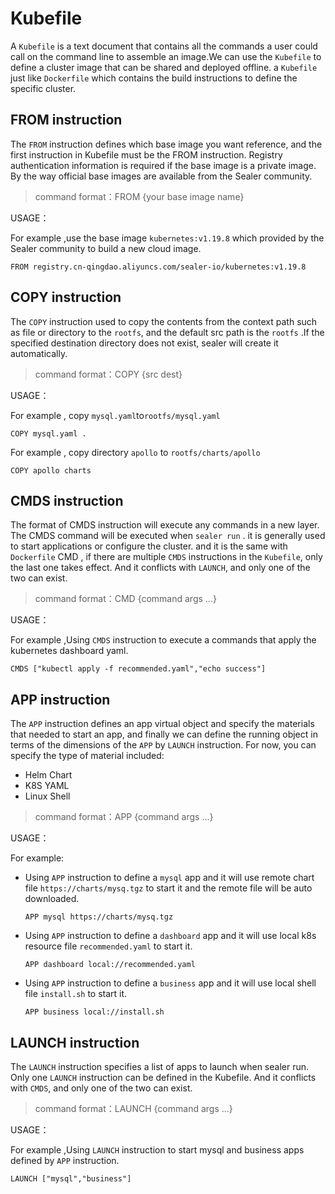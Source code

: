 # Kubefile

A `Kubefile` is a text document that contains all the commands a user could call on the command line to assemble an
image.We can use the `Kubefile` to define a cluster image that can be shared and deployed offline. a `Kubefile` just
like `Dockerfile` which contains the build instructions to define the specific cluster.

## FROM instruction

The `FROM` instruction defines which base image you want reference, and the first instruction in Kubefile must be the
FROM instruction. Registry authentication information is required if the base image is a private image. By the way
official base images are available from the Sealer community.

> command format：FROM {your base image name}

USAGE：

For example ,use the base image `kubernetes:v1.19.8` which provided by the Sealer community to build a new cloud image.

`FROM registry.cn-qingdao.aliyuncs.com/sealer-io/kubernetes:v1.19.8`

## COPY instruction

The `COPY` instruction used to copy the contents from the context path such as file or directory to the `rootfs`, and the default src path is
the `rootfs` .If the specified destination directory does not exist, sealer will create it automatically.

> command format：COPY {src dest}

USAGE：

For example , copy `mysql.yaml`to`rootfs/mysql.yaml`

`COPY mysql.yaml .`

For example , copy directory `apollo` to `rootfs/charts/apollo`

`COPY apollo charts`

## CMDS instruction

The format of CMDS instruction will execute any commands in a new layer. The CMDS command will be executed when `sealer run` . it is generally used to start applications or configure
the cluster. and it is the same with `Dockerfile` CMD , if there are multiple `CMDS` instructions in the `Kubefile`, only the last one takes effect.
And it conflicts with `LAUNCH`, and only one of the two can exist.

> command format：CMD {command args ...}

USAGE：

For example ,Using `CMDS` instruction to execute a commands that apply the kubernetes dashboard yaml.

`CMDS ["kubectl apply -f recommended.yaml","echo success"]`

## APP instruction

The `APP` instruction defines an app virtual object and specify the materials that needed to start an app,
and finally we can define the running object in terms of the dimensions of the `APP` by `LAUNCH` instruction.
For now, you can specify the type of material included:

+ Helm Chart
+ K8S YAML
+ Linux Shell

> command format：APP {command args ...}

USAGE：

For example:

+ Using `APP` instruction to define a `mysql` app and it will use remote chart file `https://charts/mysq.tgz` to start it and the remote file will be auto downloaded.

    `APP mysql https://charts/mysq.tgz`

+ Using `APP` instruction to define a `dashboard` app and it will use local k8s resource file `recommended.yaml` to start it.

    `APP dashboard local://recommended.yaml`

+ Using `APP` instruction to define a `business` app and it will use local shell file `install.sh` to start it.

    `APP business local://install.sh`

## LAUNCH instruction

The `LAUNCH` instruction specifies a list of apps to launch when sealer run. Only one `LAUNCH` instruction can be defined in the Kubefile.
And it conflicts with `CMDS`, and only one of the two can exist.
> command format：LAUNCH {command args ...}

USAGE：

For example ,Using `LAUNCH` instruction to start mysql and business apps defined by `APP` instruction.

`LAUNCH ["mysql","business"]`

